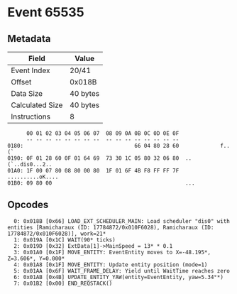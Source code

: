 # Event 65535

## Metadata

| Field           | Value    |
|-----------------|----------|
| Event Index     | 20/41    |
| Offset          | 0x018B   |
| Data Size       | 40 bytes |
| Calculated Size | 40 bytes |
| Instructions    | 8        |

```
      00 01 02 03 04 05 06 07  08 09 0A 0B 0C 0D 0E 0F
      -- -- -- -- -- -- -- --  -- -- -- -- -- -- -- --
0180:                                   66 04 80 28 60             f..(`
0190: 0F 01 28 60 0F 01 64 69  73 30 1C 05 80 32 06 80  ..(`..dis0...2..
01A0: 1F 00 07 80 08 80 00 80  1F 01 6F 4B F8 FF FF 7F  ..........oK....
01B0: 09 80 00                                          ...             
```

## Opcodes

```
  0: 0x018B [0x66] LOAD_EXT_SCHEDULER_MAIN: Load scheduler "dis0" with entities [Ramicharaux (ID: 17784872/0x010F6028), Ramicharaux (ID: 17784872/0x010F6028)], work=21*
  1: 0x019A [0x1C] WAIT(90* ticks)
  2: 0x019D [0x32] ExtData[1]->MainSpeed = 13* * 0.1
  3: 0x01A0 [0x1F] MOVE_ENTITY: EventEntity moves to X=-48.195*, Z=3.606*, Y=0.000*
  4: 0x01A8 [0x1F] MOVE_ENTITY: Update entity position (mode=1)
  5: 0x01AA [0x6F] WAIT_FRAME_DELAY: Yield until WaitTime reaches zero
  6: 0x01AB [0x4B] UPDATE_ENTITY_YAW(entity=EventEntity, yaw=5.34°*)
  7: 0x01B2 [0x00] END_REQSTACK()
```
